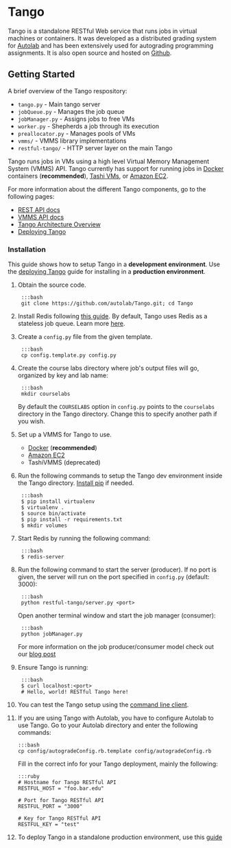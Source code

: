 # Tango

Tango is a standalone RESTful Web service that runs jobs in virtual machines or containers. It was developed as a distributed grading system for [Autolab](/) and has been extensively used for autograding programming assignments. It is also open source and hosted on [Github](https://www.github.com/autolab/Tango).

## Getting Started

A brief overview of the Tango respository:

* `tango.py` - Main tango server
* `jobQueue.py` - Manages the job queue
* `jobManager.py` - Assigns jobs to free VMs
* `worker.py` - Shepherds a job through its execution
* `preallocator.py` - Manages pools of VMs
* `vmms/` - VMMS library implementations
* `restful-tango/` - HTTP server layer on the main Tango

Tango runs jobs in VMs using a high level Virtual Memory Management System (VMMS) API. Tango currently has support for running jobs in [Docker](https://www.docker.com/) containers (**recommended**), [Tashi VMs](http://opencirrus.intel-research.net/tashi/), or [Amazon EC2](https://aws.amazon.com/ec2).

For more information about the different Tango components, go to the following pages:

* [REST API docs](/tango-rest)
* [VMMS API docs](/tango-vmms)
* [Tango Architecture Overview](http://autolab.github.io/2015/04/making-backend-scalable/)
* [Deploying Tango](/tango-deploy)

### Installation

This guide shows how to setup Tango in a **development environment**. Use the [deploying Tango](/tango-deploy) guide for installing in a **production environment**. 

1. Obtain the source code.
    
        :::bash
        git clone https://github.com/autolab/Tango.git; cd Tango
    
2. Install Redis following [this guide](http://redis.io/topics/quickstart). By default, Tango uses Redis as a stateless job queue. Learn more [here](http://autolab.github.io/2015/04/making-backend-scalable/).

3. Create a `config.py` file from the given template. 
        
        :::bash
        cp config.template.py config.py

4. Create the course labs directory where job's output files will go, organized by key and lab name:

        :::bash
        mkdir courselabs
   By default the `COURSELABS` option in `config.py` points to the `courselabs` directory in the Tango directory.
   Change this to specify another path if you wish.

5. Set up a VMMS for Tango to use. 
    * [Docker](/tango-vmms/#docker-vmms-setup) (**recommended**)
    * [Amazon EC2](/tango-vmms/#amazon-ec2-vmms-setup)
    * TashiVMMS (deprecated)

6. Run the following commands to setup the Tango dev environment inside the Tango directory. [Install pip](https://pip.pypa.io/en/stable/installing/) if needed.

        :::bash
        $ pip install virtualenv
        $ virtualenv .
        $ source bin/activate
        $ pip install -r requirements.txt
        $ mkdir volumes

7. Start Redis by running the following command:

        :::bash
        $ redis-server

8. Run the following command to start the server (producer). If no port is given, the server will run on the port specified in `config.py` (default: 3000):
        
        :::bash
        python restful-tango/server.py <port>
   Open another terminal window and start the job manager (consumer):

        :::bash
        python jobManager.py
    For more information on the job producer/consumer model check out our [blog post](http://autolab.github.io/2015/04/making-backend-scalable/)

9. Ensure Tango is running:
    
        :::bash
        $ curl localhost:<port>
        # Hello, world! RESTful Tango here!

10. You can test the Tango setup using the [command line client](/tango-cli).

11. If you are using Tango with Autolab, you have to configure Autolab to use Tango. Go to your Autolab directory and enter the following commands:

        :::bash
        cp config/autogradeConfig.rb.template config/autogradeConfig.rb
 
    Fill in the correct info for your Tango deployment, mainly the following:

        :::ruby
        # Hostname for Tango RESTful API
        RESTFUL_HOST = "foo.bar.edu"

        # Port for Tango RESTful API
        RESTFUL_PORT = "3000"

        # Key for Tango RESTful API
        RESTFUL_KEY = "test"

12. To deploy Tango in a standalone production environment, use this [guide](/tango-deploy)

